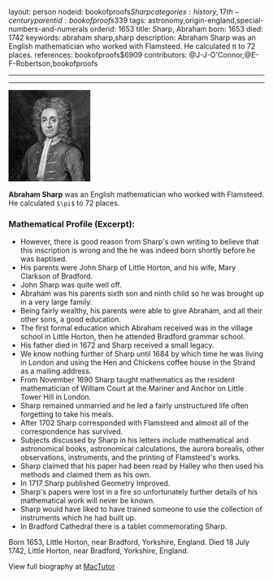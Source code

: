 layout: person
nodeid: bookofproofs$Sharp
categories: history,17th-century
parentid: bookofproofs$339
tags: astronomy,origin-england,special-numbers-and-numerals
orderid: 1653
title: Sharp, Abraham
born: 1653
died: 1742
keywords: abraham sharp,sharp
description: Abraham Sharp was an English mathematician who worked with Flamsteed. He calculated π to 72 places.
references: bookofproofs$6909
contributors: @J-J-O'Connor,@E-F-Robertson,bookofproofs

---



---

![Sharp.jpg](https://github.com/bookofproofs/bookofproofs.github.io/blob/main/_sources/_assets/images/portraits/Sharp.jpg?raw=true)

**Abraham Sharp** was an English mathematician who worked with Flamsteed. He calculated `$\pi$` to 72 places.

### Mathematical Profile (Excerpt):
* However, there is good reason from Sharp's own writing to believe that this inscription is wrong and the he was indeed born shortly before he was baptised.
* His parents were John Sharp of Little Horton, and his wife, Mary Clarkson of Bradford.
* John Sharp was quite well off.
* Abraham was his parents sixth son and ninth child so he was brought up in a very large family.
* Being fairly wealthy, his parents were able to give Abraham, and all their other sons, a good education.
* The first formal education which Abraham received was in the village school in Little Horton, then he attended Bradford grammar school.
* His father died in 1672 and Sharp received a small legacy.
* We know nothing further of Sharp until 1684 by which time he was living in London and using the Hen and Chickens coffee house in the Strand as a mailing address.
* From November 1690 Sharp taught mathematics as the resident mathematician of William Court at the Mariner and Anchor on Little Tower Hill in London.
* Sharp remained unmarried and he led a fairly unstructured life often forgetting to take his meals.
* After 1702 Sharp corresponded with Flamsteed and almost all of the correspondence has survived.
* Subjects discussed by Sharp in his letters include mathematical and astronomical books, astronomical calculations, the aurora borealis, other observations, instruments, and the printing of Flamsteed's works.
* Sharp claimed that his paper had been read by Halley who then used his methods and claimed them as his own.
* In 1717 Sharp published Geometry Improved.
* Sharp's papers were lost in a fire so unfortunately further details of his mathematical work will never be known.
* Sharp would have liked to have trained someone to use the collection of instruments which he had built up.
* In Bradford Cathedral there is a tablet commemorating Sharp.

Born 1653, Little Horton, near Bradford, Yorkshire, England. Died 18 July 1742, Little Horton, near Bradford, Yorkshire, England.

View full biography at [MacTutor](https://mathshistory.st-andrews.ac.uk/Biographies/Sharp/)
